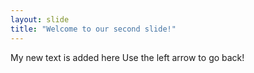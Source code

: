 ```yaml
---
layout: slide
title: "Welcome to our second slide!"
---
```

My new text is added here
Use the left arrow to go back!

